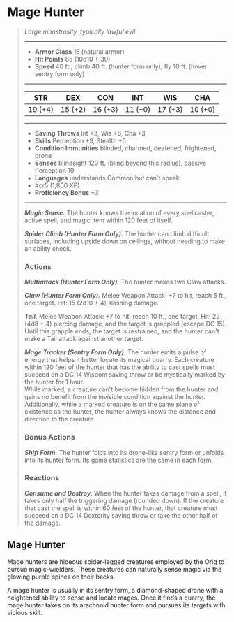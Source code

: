 # Mage Hunter
>*Large monstrosity, typically lawful evil*
>___
>- **Armor Class** 15 (natural armor)
>- **Hit Points** 85 (10d10 + 30)
>- **Speed** 40 ft., climb 40 ft. (hunter form only), fly 10 ft. (hover sentry form only)
>___
>|STR|DEX|CON|INT|WIS|CHA|
>|:---:|:---:|:---:|:---:|:---:|:---:|
>|19 (+4)|15 (+2)|16 (+3)|11 (+0)|17 (+3)|10 (+0)|
>___
>- **Saving Throws** Int +3, Wis +6, Cha +3
>- **Skills** Perception +9, Stealth +5
>- **Condition Immunities** blinded, charmed, deafened, frightened, prone
>- **Senses** blindsight 120 ft. (blind beyond this radius), passive Perception 19
>- **Languages** understands Common but can't speak
>- #cr5 (1,800 XP)
>- **Proficiency Bonus** +3
>___
>***Magic Sense.*** The hunter knows the location of every spellcaster, active spell, and magic item within 120 feet of itself.  
>
>***Spider Climb (Hunter Form Only).*** The hunter can climb difficult surfaces, including upside down on ceilings, without needing to make an ability check.  
>
>### Actions
>***Multiattack (Hunter Form Only).*** The hunter makes two Claw attacks.  
>
>***Claw (Hunter Form Only).*** Melee Weapon Attack: +7 to hit, reach 5 ft., one target. Hit: 15 (2d10 + 4) slashing damage.  
>
>***Tail.*** Melee Weapon Attack: +7 to hit, reach 10 ft., one target. Hit: 22 (4d8 + 4) piercing damage, and the target is grappled (escape DC 15). Until this grapple ends, the target is restrained, and the hunter can't make a Tail attack against another target.  
>
>***Mage Tracker (Sentry Form Only).*** The hunter emits a pulse of energy that helps it better locate its magical quarry. Each creature within 120 feet of the hunter that has the ability to cast spells must succeed on a DC 14 Wisdom saving throw or be mystically marked by the hunter for 1 hour.  
>While marked, a creature can't become hidden from the hunter and gains no benefit from the invisible condition against the hunter. Additionally, while a marked creature is on the same plane of existence as the hunter, the hunter always knows the distance and direction to the creature.  
>
>### Bonus Actions
>***Shift Form.*** The hunter folds into its drone-like sentry form or unfolds into its hunter form. Its game statistics are the same in each form.  
>
>### Reactions
>***Consume and Destroy.*** When the hunter takes damage from a spell, it takes only half the triggering damage (rounded down). If the creature that cast the spell is within 60 feet of the hunter, that creature must succeed on a DC 14 Dexterity saving throw or take the other half of the damage.

## Mage Hunter

Mage hunters are hideous spider-legged creatures employed by the Oriq to pursue magic-wielders. These creatures can naturally sense magic via the glowing purple spines on their backs.

A mage hunter is usually in its sentry form, a diamond-shaped drone with a heightened ability to sense and locate mages. Once it finds a quarry, the mage hunter takes on its arachnoid hunter form and pursues its targets with vicious skill.